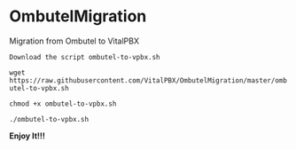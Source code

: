 # OmbutelMigration
Migration from Ombutel to VitalPBX

`Download the script ombutel-to-vpbx.sh`

`wget https://raw.githubusercontent.com/VitalPBX/OmbutelMigration/master/ombutel-to-vpbx.sh`

`chmod +x ombutel-to-vpbx.sh`

`./ombutel-to-vpbx.sh`

**Enjoy It!!!**
